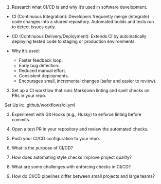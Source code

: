 1. Research what CI/CD is and why it’s used in software development.

- CI (Continuous Integration): Developers frequently merge (integrate) code changes into a shared repository. Automated builds and tests run to detect issues early.
- CD (Continuous Delivery/Deployment): Extends CI by automatically deploying tested code to staging or production environments.

- Why it’s used:
  - Faster feedback loop.
  - Early bug detection.
  - Reduced manual effort.
  - Consistent deployments.
  - Encourages small, incremental changes (safer and easier to review).

2. Set up a CI workflow that runs Markdown linting and spell checks on PRs in your repo.

Set Up in: .github/workflows/ci.yml

3. Experiment with Git Hooks (e.g., Husky) to enforce linting before commits.



4. Open a test PR in your repository and review the automated checks.

5. Push your CI/CD configuration to your repo.

6. What is the purpose of CI/CD?

7. How does automating style checks improve project quality?

8. What are some challenges with enforcing checks in CI/CD?

9. How do CI/CD pipelines differ between small projects and large teams?
